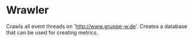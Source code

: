 # Wrawler
Crawls all event threads on 'http://www.gruppe-w.de'. Creates a database that can be used for creating metrics.
